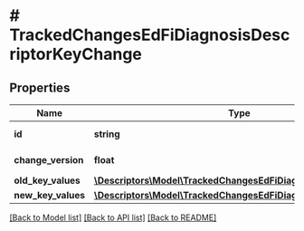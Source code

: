 # # TrackedChangesEdFiDiagnosisDescriptorKeyChange

## Properties

Name | Type | Description | Notes
------------ | ------------- | ------------- | -------------
**id** | **string** | Resource identifier | [optional]
**change_version** | **float** | Change version | [optional]
**old_key_values** | [**\Descriptors\Model\TrackedChangesEdFiDiagnosisDescriptorKey**](TrackedChangesEdFiDiagnosisDescriptorKey.md) |  | [optional]
**new_key_values** | [**\Descriptors\Model\TrackedChangesEdFiDiagnosisDescriptorKey**](TrackedChangesEdFiDiagnosisDescriptorKey.md) |  | [optional]

[[Back to Model list]](../../README.md#models) [[Back to API list]](../../README.md#endpoints) [[Back to README]](../../README.md)
